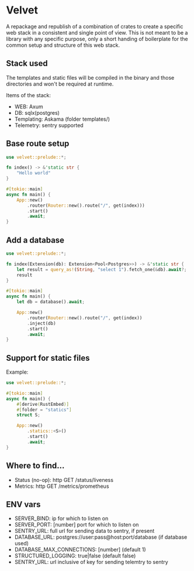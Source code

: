 # Velvet

A repackage and republish of a combination of crates to create a specific web stack in a consistent and single point of view.
This is not meant to be a library with any specific purpose, only a short handing of boilerplate for the common setup and structure of this web stack.

## Stack used

The templates and static files will be compiled in the binary and those directories and won't be required at runtime.

Items of the stack:
  - WEB: Axum
  - DB: sqlx(postgres)
  - Templating: Askama (folder templates/)
  - Telemetry: sentry supported

## Base route setup

```rust
use velvet::prelude::*;

fn index() -> &'static str {
    "Hello world"
}

#[tokio::main]
async fn main() {
    App::new()
        .router(Router::new().route("/", get(index)))
        .start()
        .await;
}

```

## Add a database

```rust
use velvet::prelude::*;

fn index(Extension(db): Extension<Pool<Postgres>>) -> &'static str {
    let result = query_as!(String, "select 1").fetch_one(&db).await?;
    result
}

#[tokio::main]
async fn main() {
    let db = database().await;

    App::new()
        .router(Router::new().route("/", get(index))
        .inject(db)
        .start()
        .await;
}
```

## Support for static files

Example:

```rust
use velvet::prelude::*;

#[tokio::main]
async fn main() {
    #[derive(RustEmbed)]
    #[folder = "statics"]
    struct S;

    App::new()
        .statics::<S>()
        .start()
        .await;
}
```

## Where to find...

  - Status (no-op): http GET /status/liveness
  - Metrics: http GET /metrics/prometheus

## ENV vars

  - SERVER_BIND: ip for which to listen on
  - SERVER_PORT: [number] port for which to listen on
  - SENTRY_URL: full url for sending data to sentry, if present
  - DATABASE_URL: postgres://user:pass@host:port/database (if database used)
  - DATABASE_MAX_CONNECTIONS: [number] (default 1)
  - STRUCTURED_LOGGING: true|false (default false)
  - SENTRY_URL: url inclusive of key for sending telemtry to sentry

